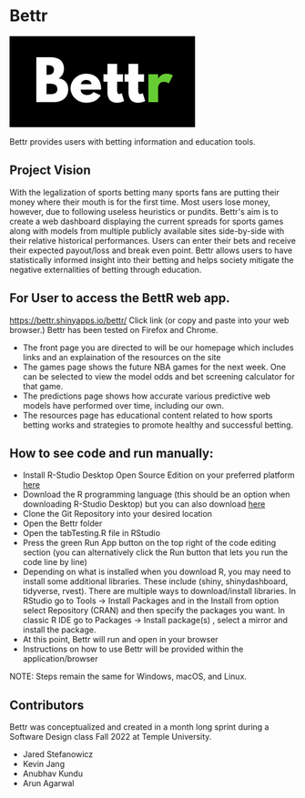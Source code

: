 # Bettr

![The bettr icon](www/bettrIcon.png)


Bettr provides users with betting information and education tools.

## Project Vision
With the legalization of sports betting many sports fans are putting their money where their mouth is for the first time. Most users lose money, however, due to following useless heuristics or pundits. Bettr's aim is to create a web dashboard displaying the current spreads for sports games along with models from multiple publicly available sites side-by-side with their relative historical performances. Users can enter their bets and receive their expected payout/loss and break even point. Bettr allows users to have statistically informed insight into their betting and helps society mitigate the negative externalities of betting through education.

## For User to access the BettR web app.
https://bettr.shinyapps.io/bettr/
Click link (or copy and paste into your web browser.)
Bettr has been tested on Firefox and Chrome.

- The front page you are directed to will be our homepage which includes links and an explaination of the resources on the site
- The games page shows the future NBA games for the next week. One can be selected to view the model odds and bet screening calculator for that game.
- The predictions page shows how accurate various predictive web models have performed over time, including our own.
- The resources page has educational content related to how sports betting works and strategies to promote healthy and successful betting.

## How to see code and run manually:
- Install R-Studio Desktop Open Source Edition on your preferred platform [here](https://www.rstudio.com/products/rstudio/)
- Download the R programming language (this should be an option when downloading R-Studio Desktop) but you can also download [here](https://cran.r-project.org/bin/windows/base/)
- Clone the Git Repository into your desired location
- Open the Bettr folder
- Open the tabTesting.R file in RStudio
- Press the green Run App button on the top right of the code editing section (you can alternatively click the Run button that lets you run the code line by line)
- Depending on what is installed when you download R, you may need to install some additional libraries. These include (shiny, shinydashboard, tidyverse, rvest). There are multiple ways to download/install libraries. In RStudio go to Tools → Install Packages and in the Install from option select Repository (CRAN) and then specify the packages you want. In classic R IDE go to Packages → Install package(s) , select a mirror and install the package.
- At this point, Bettr will run and open in your browser
- Instructions on how to use Bettr will be provided within the application/browser

NOTE: Steps remain the same for Windows, macOS, and Linux.

## Contributors
Bettr was conceptualized and created in a month long sprint during a Software Design class Fall 2022 at Temple University.
- Jared Stefanowicz
- Kevin Jang
- Anubhav Kundu
- Arun Agarwal
